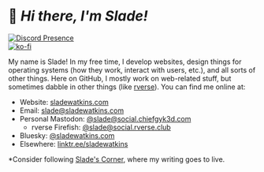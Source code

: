 # :wave: *Hi there, I'm Slade!*

[![Discord Presence](https://lanyard.cnrad.dev/api/701886841275547658)](https://discord.com/users/701886841275547658)  
[![ko-fi](https://ko-fi.com/img/githubbutton_sm.svg)](https://ko-fi.com/O4O34KS9A)  

My name is Slade! In my free time, I develop websites, design things for operating systems (how they work, interact with users, etc.), and all sorts of other things. Here on GitHub, I mostly work on web-related stuff, but sometimes dabble in other things (like [rverse](https://github.com/rverseteam)). You can find me online at:
  - Website: [sladewatkins.com](https://www.sladewatkins.com)
  - Email: [slade@sladewatkins.com](mailto:slade@sladewatkins.com)
  - Personal Mastodon: [@slade@social.chiefgyk3d.com](https://social.chiefgyk3d.com/@slade)
    - rverse Firefish: [@slade@social.rverse.club](https://social.rverse.club/@slade) 
  - Bluesky: [@sladewatkins.com](https://bsky.app/profile/sladewatkins.com)
  - Elsewhere: [linktr.ee/sladewatkins](https://linktr.ee/sladewatkins)

*Consider following [Slade's Corner](https://sladewatkins.substack.com), where my writing goes to live.
